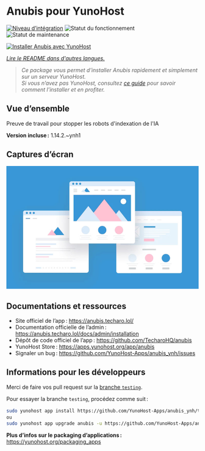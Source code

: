 <!--
Nota bene : ce README est automatiquement généré par <https://github.com/YunoHost/apps/tree/master/tools/readme_generator>
Il NE doit PAS être modifié à la main.
-->

# Anubis pour YunoHost

[![Niveau d’intégration](https://apps.yunohost.org/badge/integration/anubis)](https://ci-apps.yunohost.org/ci/apps/anubis/)
![Statut du fonctionnement](https://apps.yunohost.org/badge/state/anubis)
![Statut de maintenance](https://apps.yunohost.org/badge/maintained/anubis)

[![Installer Anubis avec YunoHost](https://install-app.yunohost.org/install-with-yunohost.svg)](https://install-app.yunohost.org/?app=anubis)

*[Lire le README dans d'autres langues.](./ALL_README.md)*

> *Ce package vous permet d’installer Anubis rapidement et simplement sur un serveur YunoHost.*  
> *Si vous n’avez pas YunoHost, consultez [ce guide](https://yunohost.org/install) pour savoir comment l’installer et en profiter.*

## Vue d’ensemble

Preuve de travail pour stopper les robots d'indexation de l'IA

**Version incluse :** 1.14.2.~ynh1

## Captures d’écran

![Capture d’écran de Anubis](./doc/screenshots/example.jpg)

## Documentations et ressources

- Site officiel de l’app : <https://anubis.techaro.lol/>
- Documentation officielle de l’admin : <https://anubis.techaro.lol/docs/admin/installation>
- Dépôt de code officiel de l’app : <https://github.com/TecharoHQ/anubis>
- YunoHost Store : <https://apps.yunohost.org/app/anubis>
- Signaler un bug : <https://github.com/YunoHost-Apps/anubis_ynh/issues>

## Informations pour les développeurs

Merci de faire vos pull request sur la [branche `testing`](https://github.com/YunoHost-Apps/anubis_ynh/tree/testing).

Pour essayer la branche `testing`, procédez comme suit :

```bash
sudo yunohost app install https://github.com/YunoHost-Apps/anubis_ynh/tree/testing --debug
ou
sudo yunohost app upgrade anubis -u https://github.com/YunoHost-Apps/anubis_ynh/tree/testing --debug
```

**Plus d’infos sur le packaging d’applications :** <https://yunohost.org/packaging_apps>
